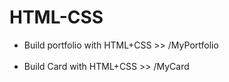 # HTML-CSS
<ul>
<li>Build portfolio with HTML+CSS  >> /MyPortfolio</li><br>
<li>Build Card with HTML+CSS       >> /MyCard</li><br> 

</ul>
